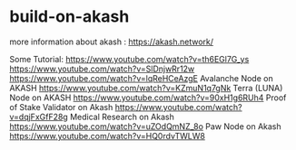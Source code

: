 # build-on-akash
more information about akash : https://akash.network/

Some Tutorial: 
https://www.youtube.com/watch?v=th6EGl7G_ys
https://www.youtube.com/watch?v=SlDnjwRr12w
https://www.youtube.com/watch?v=lqReHCeAzgE
Avalanche Node on AKASH https://www.youtube.com/watch?v=KZmuN1q7gNk
Terra (LUNA) Node on AKASH https://www.youtube.com/watch?v=90xH1g6RUh4
Proof of Stake Validator on Akash https://www.youtube.com/watch?v=dqjFxGfF28g
Medical Research on Akash https://www.youtube.com/watch?v=uZOdQmNZ_8o
Paw Node on Akash https://www.youtube.com/watch?v=HQ0rdvTWLW8
